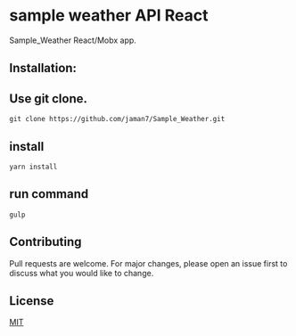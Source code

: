 # sample weather API React
Sample_Weather React/Mobx app.

## Installation:

## Use git clone.
```
git clone https://github.com/jaman7/Sample_Weather.git
```
## install
```
yarn install
```

## run command

```
gulp
```

## Contributing
Pull requests are welcome. For major changes, please open an issue first to discuss what you would like to change.

## License
[MIT](https://choosealicense.com/licenses/mit/)
